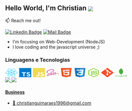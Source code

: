 ## Hello World, I'm Christian <img src="https://raw.githubusercontent.com/TheDudeThatCode/TheDudeThatCode/master/Assets/Earth.gif" align="center" height="40"/>  

:mailbox: Reach me out!

[![Linkedin Badge](https://img.shields.io/badge/-Christian-blue?style=flat-square&logo=Linkedin&logoColor=white&link=https://www.linkedin.com/in/christiangsn)](https://www.linkedin.com/in/christiangsn)
[![Mail Badge](https://img.shields.io/badge/-christianguimaraes1996@gmail.com-c0392b?style=flat-square&logo=Gmail&logoColor=white&link=https://www.linkedin.com/in/christiangsn)](mailto:christianguimaraes1996@gmail.com)

- I'm focusing on Web-Development (NodeJS)
- I love coding and the javascript universe ;)

 <h3>Linguagens e Tecnologias </h3>
 <div style="display: inline_block">
  <img align="center" alt="Lari-React" height="30" width="40" src="https://raw.githubusercontent.com/devicons/devicon/master/icons/react/react-original.svg"/>
  <img align="center" alt="Lari-Ts" height="30" width="40" src="https://raw.githubusercontent.com/devicons/devicon/master/icons/typescript/typescript-plain.svg"/>
  <img align="center" alt="Lari-Js" height="30" width="40" src="https://raw.githubusercontent.com/devicons/devicon/master/icons/javascript/javascript-plain.svg"/>
   <img align="center" alt="Lari-CSS" height="30" width="40" src="https://raw.githubusercontent.com/devicons/devicon/master/icons/sass/sass-original.svg"/>
  <img align="center" alt="Lari-HTML" height="30" width="40" src="https://raw.githubusercontent.com/devicons/devicon/master/icons/html5/html5-original.svg"/>
  <img align="center" alt="Lari-CSS" height="30" width="40" src="https://raw.githubusercontent.com/devicons/devicon/master/icons/css3/css3-original.svg"/>
  <img align="center" alt="Lari-NodeJS" height="30" width="40" src="https://github.com/devicons/devicon/blob/master/icons/nodejs/nodejs-original.svg"/>
  <img align="center" alt="Lari-git" height="30" width="40" src="https://raw.githubusercontent.com/devicons/devicon/master/icons/git/git-plain.svg"/>
    <img align="center" alt="Lari-mongodb" height="30" width="40" src="https://github.com/devicons/devicon/blob/master/icons/mongodb/mongodb-plain-wordmark.svg"/>
</div>


</div>

 <div>
  <a href="https://github.com/Christiangsn">
  <img height="180em" src="https://github-readme-stats.vercel.app/api?username=Christiangsn&show_icons=true&theme=monokai&include_all_commits=true&count_private=true"/>
  <img height="180em" src="https://github-readme-stats.vercel.app/api/top-langs/?username=Christiangsn&layout=compact&langs_count=15&theme=monokai"/>
<div>

#### Business

- :email: christianguimaraes1996@gmail.com
